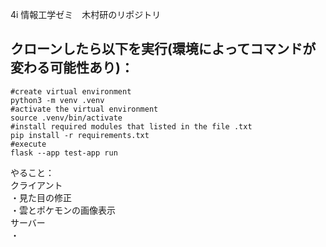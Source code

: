 4i 情報工学ゼミ　木村研のリポジトリ  
## クローンしたら以下を実行(環境によってコマンドが変わる可能性あり)：  
```
#create virtual environment  
python3 -m venv .venv  
#activate the virtual environment  
source .venv/bin/activate  
#install required modules that listed in the file .txt  
pip install -r requirements.txt
#execute
flask --app test-app run  
```

やること：  
クライアント  
・見た目の修正  
・雲とポケモンの画像表示  
サーバー  
・  
